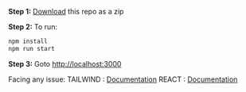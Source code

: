 **Step 1:** [Download](https://github.com/yashheda5/Counter-App-Using-React-and-Tailwind-CSS/archive/refs/heads/main.zip) this repo as a zip

**Step 2:** To run:

```bash
npm install
npm run start
```

**Step 3:** Goto [http://localhost:3000](http://localhost:3000)

Facing any issue: TAILWIND : [Documentation](https://tailwindcss.com/docs/installation/using-postcss)
                  REACT    : [Documentation](https://react.dev/learn/installation)